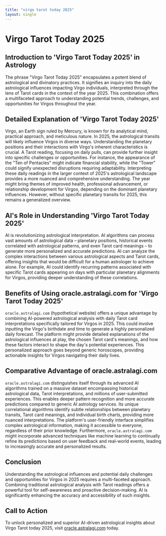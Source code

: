 ```yaml
---
title: "virgo tarot today 2025"
layout: single
---
```


# Virgo Tarot Today 2025

## Introduction to 'Virgo Tarot Today 2025' in Astrology

The phrase "Virgo Tarot Today 2025" encapsulates a potent blend of astrological and divinatory practices.  It signifies an inquiry into the daily astrological influences impacting Virgo individuals, interpreted through the lens of Tarot cards in the context of the year 2025. This combination offers a multifaceted approach to understanding potential trends, challenges, and opportunities for Virgos throughout the year.

## Detailed Explanation of 'Virgo Tarot Today 2025'

Virgo, an Earth sign ruled by Mercury, is known for its analytical mind, practical approach, and meticulous nature.  In 2025, the astrological transits will likely influence Virgos in diverse ways.  Understanding the planetary positions and their interactions with Virgo's inherent characteristics is crucial.  A Tarot reading, focusing on daily pulls, can provide further insight into specific challenges or opportunities. For instance, the appearance of the "Ten of Pentacles" might indicate financial stability, while the "Tower" could signify unexpected disruptions requiring adaptability.  Interpreting these daily readings in the larger context of 2025's astrological landscape provides a more nuanced and comprehensive understanding.  The year might bring themes of improved health, professional advancement, or relationship development for Virgos, depending on the dominant planetary influences.  However, without specific planetary transits for 2025, this remains a generalized overview.

## AI's Role in Understanding 'Virgo Tarot Today 2025'

AI is revolutionizing astrological interpretation. AI algorithms can process vast amounts of astrological data – planetary positions, historical events correlated with astrological patterns, and even Tarot card meanings – to generate more personalized and accurate predictions. AI can analyze the complex interactions between various astrological aspects and Tarot cards, offering insights that would be difficult for a human astrologer to achieve alone.  For example, AI could identify recurring patterns associated with specific Tarot cards appearing on days with particular planetary alignments for Virgos, providing deeper understanding of these correlations.


## Benefits of Using oracle.astralagi.com for 'Virgo Tarot Today 2025'

`oracle.astralagi.com` (hypothetical website) offers a unique advantage by combining AI-powered astrological analysis with daily Tarot card interpretations specifically tailored for Virgos in 2025.  This could involve inputting the Virgo's birthdate and time to generate a highly personalized daily forecast.  The platform might provide detailed explanations of the astrological influences at play, the chosen Tarot card's meanings, and how these factors interact to shape the day's potential experiences. This personalized approach goes beyond generic horoscopes, providing actionable insights for Virgos navigating their daily lives.


## Comparative Advantage of oracle.astralagi.com

`oracle.astralagi.com` distinguishes itself through its advanced AI algorithms trained on a massive dataset encompassing historical astrological data, Tarot interpretations, and millions of user-submitted experiences. This enables deeper pattern recognition and more accurate predictions compared to generic AI astrology services. Its unique correlational algorithms identify subtle relationships between planetary transits, Tarot card meanings, and individual birth charts, providing more nuanced interpretations. The platform's user-friendly interface simplifies complex astrological information, making it accessible to everyone, regardless of their prior knowledge.  Furthermore, `oracle.astralagi.com` might incorporate advanced techniques like machine learning to continually refine its predictions based on user feedback and real-world events, leading to increasingly accurate and personalized results.


## Conclusion

Understanding the astrological influences and potential daily challenges and opportunities for Virgos in 2025 requires a multi-faceted approach.  Combining traditional astrological analysis with Tarot readings offers a powerful tool for self-awareness and proactive decision-making. AI is significantly enhancing the accuracy and accessibility of such insights.

## Call to Action

To unlock personalized and superior AI-driven astrological insights about Virgo Tarot today 2025, visit [oracle.astralagi.com](https://oracle.astralagi.com) today.